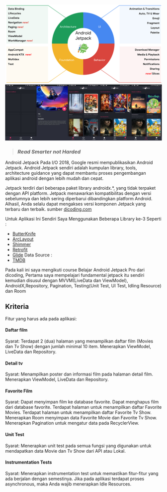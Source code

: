 ![Jetpack](jetpack.png)
![Preview](preview.jpg)

> ###  ***Read Smarter not Harded***

Android Jetpack
Pada I/O 2018, Google resmi mempublikasikan Android Jetpack. Android Jetpack sendiri adalah kumpulan library, tools, architecture guidance yang dapat membantu proses pengembangan aplikasi android dengan lebih mudah dan cepat. 

Jetpack terdiri dari beberapa paket library androidx.*, yang tidak terpaket dengan API platform. Jetpack menawarkan kompatibilitas dengan versi sebelumnya dan lebih sering diperbarui dibandingkan platform Android. Alhasil, Anda selalu dapat mengakses versi komponen Jetpack yang terbaru dan terbaik.
sumber [dicoding.com](https://www.dicoding.com/academies/129/ "dicoding.com")

Untuk Aplikasi Ini Sendiri Saya Menggunakan Beberapa Library ke-3 Seperti :
- [ButterKnife](https://jakewharton.github.io/butterknife/ "ButterKnife")
- [ArcLayout](https://github.com/florent37/ArcLayout "ArcLayout")
- [Shimmer](https://github.com/facebook/shimmer-android "Shimmer")
- [Retrofit](https://square.github.io/retrofit/ "Retrofit")
- [Glide](https://github.com/bumptech/glide "Glide")
Data Source :
- [TMDB](https://www.themoviedb.org/ "TMDB")

Pada kali ini saya mengikuti course Belajar Android Jetpack Pro dari dicoding,
Pertama saya mempelajari fundamental jetpack itu sendiri kemudian disusul dengan MVVM(LiveData dan ViewModel), AndroidX,Repository,  Pagination, Testing(Unit Test, UI Test, Idling Resource) dan Room


## **Kriteria**
Fitur yang harus ada pada aplikasi:

#### **Daftar film**
Syarat:
Terdapat 2 (dua) halaman yang menampilkan daftar film (Movies dan Tv Show) dengan jumlah minimal 10 item.
Menerapkan ViewModel, LiveData dan Repository.

#### Detail tv
Syarat:
Menampilkan poster dan informasi film pada halaman detail film.
Menerapkan ViewModel, LiveData dan Repository.

#### **Favorite Film**
Syarat:
Dapat menyimpan film ke database favorite.
Dapat menghapus film dari database favorite.
Terdapat halaman untuk menampilkan daftar Favorite Movies.
Terdapat halaman untuk menampilkan daftar Favorite Tv Show.
Menerapkan Room menyimpan data Favorite Movie dan Favorite Tv Show.
Menerapkan Pagination untuk mengatur data pada RecyclerView.

#### **Unit Test**
Syarat:
Menerapkan unit test pada semua fungsi yang digunakan untuk mendapatkan data Movie dan Tv Show dari API atau Lokal.

#### **Instrumentation Tests**
Syarat:
Menerapkan instrumentation test untuk memastikan fitur-fitur yang ada berjalan dengan semestinya.
Jika pada aplikasi terdapat proses asynchronous, maka Anda wajib menerapkan Idle Resources.




